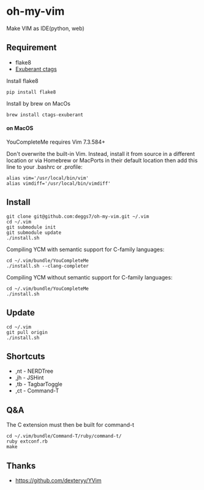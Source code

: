 oh-my-vim
=========

Make VIM as IDE(python, web)

## Requirement

* flake8
* [Exuberant ctags](http://ctags.sourceforge.net/)

Install flake8
```
pip install flake8
```

Install by brew on MacOs
```
brew install ctags-exuberant
```

#### on MacOS
YouCompleteMe requires Vim 7.3.584+

Don't overwrite the built-in Vim.
Instead, install it from source in a different location or via Homebrew or MacPorts in their default location then add this line to your .bashrc or .profile:
```
alias vim='/usr/local/bin/vim'
alias vimdiff='/usr/local/bin/vimdiff'
```

## Install

```
git clone git@github.com:deggs7/oh-my-vim.git ~/.vim
cd ~/.vim
git submodule init
git submodule update
./install.sh
```

Compiling YCM with semantic support for C-family languages:

```
cd ~/.vim/bundle/YouCompleteMe
./install.sh --clang-completer
```

Compiling YCM without semantic support for C-family languages:

```
cd ~/.vim/bundle/YouCompleteMe
./install.sh
```

## Update

```
cd ~/.vim
git pull origin
./install.sh
```

## Shortcuts

* ,nt - NERDTree
* ,jh - JSHint
* ,tb - TagbarToggle
* ,ct - Command-T

## Q&A

The C extension must then be built for command-t

```
cd ~/.vim/bundle/Command-T/ruby/command-t/
ruby extconf.rb
make
```




## Thanks

* https://github.com/dexteryy/YVim
